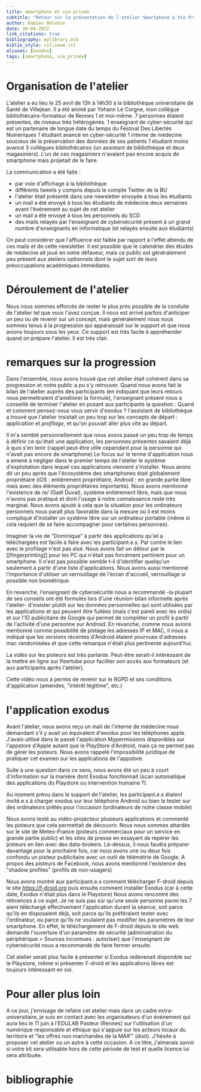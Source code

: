 ```yaml
---
title: smartphone et vie privée
subtitle: "Retour sur la présentation de l'atelier Smartphone & Vie Privée"
author: Damien Belvèze
date: 30-04-2022
link_citations: true
bibliography: mylibrary.bib
biblio_style: csl\ieee.csl
aliases: [exodus]
tags: [smartphone, vie_privée]
---
```



# Organisation de l'atelier

L'atelier a eu lieu le 25 avril de 13h à 14h30 à la bibliothèque universitaire de Santé de Villejean.
Il a été animé par Yohann Le Corgne, mon collègue bibliothécaire-formateur de Rennes 1 et moi-même.
7 personnes étaient présentes, de niveaux très hétérogènes.
1 enseignant de cyber-sécurité qui est un partenaire de longue date du temps du Festival Des Libertés Numériques
1 étudiant avancé en cyber-sécurité
1 interne de médecine soucieux de la préservation des données de ses patients
1 étudiant moins avancé
3 collègues bibliothécaires (un assistant de bibliothèque et deux magasiniers). L'un de ces magasiniers n'avaient pas encore acquis de smartphone mais projetait de le faire.

La communication a été faite :
- par voie d'affichage à la bibliothèque
- différents tweets y compris depuis le compte Twitter de la BU
- l'atelier était présenté dans une newsletter envoyée à tous les étudiants
- un mail a été envoyé à tous les étudiants de médecine deux semaines avant l'événement au sujet de cet atelier
- un mail a été envoyé à tous les personnels du SCD
- des mails relayés par l'enseignant de cybersécurité présent à un grand nombre d'enseignants en informatique (et relayés ensuite aux étudiants)

On peut considérer que l'affluence est faible par rapport à l'effet attendu de ces mails et de cette newsletter.
Il est possible que le calendrier des études de médecine ait joué en notre défaveur, mais ce public est généralement peu présent aux ateliers optionnels dont le sujet sort de leurs préoccupations académiques immédiates.

# Déroulement de l'atelier

Nous nous sommes efforcés de rester le plus près possible de la conduite de l'atelier tel que vous l'avez conçue.
Il nous est arrivé parfois d'anticiper un peu ou de revenir sur un concept, mais généralement nous nous sommes tenus à la progression qui apparaissait sur le support et que nous avions toujours sous les yeux. Ce support est très facile à appréhender quand on prépare l'atelier. Il est très clair.

# remarques sur la progression

Dans l'ensemble, nous avons trouvé que cet atelier était cohérent dans sa progression et notre public a pu s'y retrouver.
Quand nous avons fait le bilan de l'atelier auprès des participants (en indiquant que leurs retours nous permettraient d'améliorer la formule), l'enseignant présent nous a conseillé de terminer l'atelier en posant aux participants la question : Quand et comment pensez-vous vous servir d'exodus ?
l'assistant de bibliothèque a trouvé que l'atelier insistait un peu trop sur les concepts de départ : _application_ et _profilage_, et qu'on pouvait aller plus vite au départ.

Il m'a semblé personnellement que nous avons passé un peu trop de temps à définir ce qu'était une application, les personnes présentes savaient déjà à quoi s'en tenir (rappel peut-être utile cependant pour la personne qui n'avait pas encore de smartphone)
Le focus sur le terme d'application nous a amené à négliger dans le premier temps de l'atelier le système d'exploitation dans lequel ces applications viennent s'installer. Nous avons dit un peu après que l'écosystème des smartphones était globalement propriétaire (iOS : entièrement propriétaire, Android : en grande partie libre mais avec des éléments propriétaires importants). Nous avons mentionné l'existence de /e/ (Gaël Duval), système entièrement libre, mais que nous n'avons pas pratiqué et dont l'usage à notre connaissance reste très marginal.
Nous avons ajouté à cela que la situation pour les ordinateurs personnels nous paraît plus favorable dans la mesure où il est moins compliqué d'installer un système libre sur un ordinateur portable (même si cela requiert de se faire accompagner pour certaines personnes).

Imaginer la vie de "Dominique" à partir des applications qu'iel a téléchargées est facile à faire avec les participant.e.s. Par contre le lien avec le profilage n'est pas aisé. Nous avons fait un détour par le [[fingerprinting]]  pour les PC qui n'était pas forcément pertinent pour un smartphone. Il n'est pas possible semble t-il d'identifier quelqu'un seulement à partir d'une liste d'applications.
Nous avons aussi mentionné l'importance d'utiliser un verrouillage de l'écran d'accueil, verrouillage si possible non biométrique.

En revanche, l'enseignant de cybersécurité nous a recommandé -la plupart de ses conseils ont été formulés lors d'une réunion-bilan informelle après l'atelier- d'insister plutôt sur les données personnelles qui sont utilisées par les applications et qui peuvent être fuitées (mais c'est pareil avec les ordis) et sur l'ID publicitaire de Google qui permet de compléter un profil à partir de l'activité d'une personne sur Android.
En revanche, comme nous avions mentionné comme possibilité de pistage les adresses IP et MAC, il nous a indiqué que les versions récentes d'Android étaient pourvues d'adresses mac randomisées et que cette remarque n'était plus pertinente aujourd'hui.

La vidéo sur les pisteurs est très parlante. Peut-être serait-il intéressant de la mettre en ligne sur Peertube pour faciliter son accès aux formateurs (et aux participants après l'atelier).

Cette vidéo nous a permis de revenir sur le RGPD et ses conditions d'application (amendes, "intérêt légitime", etc.)

# l'application exodus

Avant l'atelier, nous avons reçu un mail de l'interne de médecine nous demandant s'il y avait un équivalent d'exodus pour les téléphones apple. J'avais utilisé dans le passé l'application Mypermissions disponibles sur l'appstore d'Apple autant que le PlayStore d'Android, mais ça ne permet pas de gérer les pisteurs. Nous avons rappelé l'impossibilité juridique de pratiquer cet examen sur les applications de l'appstore.

Suite à une question dans ce sens, nous avons été un peu à court d'information sur la manière dont Exodus fonctionnait (scan automatique des applications du Playstore ou intervention humaine ?).

Au moment prévu dans le support de l'atelier, les participant.e.s étaient invité.e.s à charger exodus sur leur téléphone Android ou bien le tester sur des ordinateurs prêtés pour l'occasion (ordinateurs de notre classe mobile)

Nous avons testé au vidéo-projecteur plusieurs applications et commenté les pisteurs que cela permettait de découvrir. Nous nous sommes attardés sur le site de Meteo-France (pisteurs commerciaux pour un service en grande partie public) et les sites de presse en essayant de repérer les pisteurs en lien avec des data-brokers.
Là-dessus, il nous faudra préparer davantage pour la prochaine fois, car nous avons une ou deux fois confondu un pisteur publicitaire avec un outil de télémétrie de Google.
A propos des pisteurs de Facebook, nous avons mentionné l'existence des "shadow profiles" (profils de non-usagers)

Nous avons montré aux participant.e.s comment télécharger F-droid depuis le site https://f-droid.org puis ensuite comment installer Exodus (car à cette date, Exodus n'était plus dans le Playstore)
Nous avons rencontré des réticences à ce sujet. Je ne suis pas sûr qu'une seule personne parmi les 7 aient téléchargé effectivement l'application durant la séance, soit parce qu'ils en disposaient déjà, soit parce qu'ils préféraient tester avec l'ordinateur, ou parce qu'ils ne voulaient pas modifier les paramètres de leur smartphone.
En effet, le téléchargement de F-droid depuis le site web demande l'ouverture d'un paramètre de sécurité (administration du périphérique > Sources inconnues : autoriser) que l'enseignant de cybersécurité nous a recommandé de faire fermer ensuite.

Cet atelier serait plus facile à présenter si Exodus redevenait disponible sur le Playstore, même si présenter F-droid et les applications libres est toujours intéressant en soi.

# Pour aller plus loin

A ce jour, j'envisage de refaire cet atelier mais dans un cadre extra-universitaire, je suis en contact avec les organisateurs d'un événement qui aura lieu le 11 juin à l'EDULAB Pasteur (Rennes) sur l'utilisation d'un numérique responsable et éthique qui s'appuie sur les acteurs locaux du territoire et "les offres non marchandes de la MAIF" (dixit). J'hésite à proposer cet atelier ou un autre à cette occasion.
A ce titre, j'aimerais savoir si votre kit sera utilisable hors de cette période de test et quelle licence lui sera attribuée.







# bibliographie

